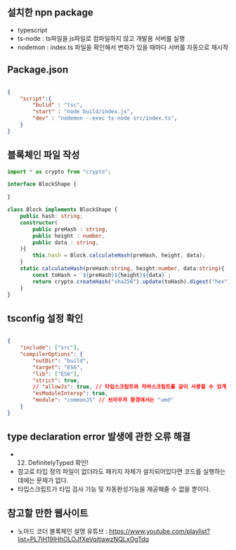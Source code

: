 
## 설치한 npn package
- typescript 
- ts-node : ts파일을 js파일로 컴파일하지 않고 개발용 서버를 실행
- nodemon : index.ts 파일을 확인해서 변화가 있을 때마다 서버를 자동으로 재시작

## Package.json

```JSON // Package.json

{
    "script":{
        "bulid" : "tsc",
        "start" : "node build/index.js",
        "dev" : "nodemon --exec ts-node src/index.ts",
    }
}

```

## 블록체인 파일 작성

```typescript // ./src/index.ts
import * as crypto from "crypto";

interface BlockShape {

}

class Block implements BlockShape {
    public hash: string;
    constructor(
        public preHash : string,
        public height : number,
        public data : string,
    ){
        this.hash = Block.calculateHash(preHash, height, data);
    }
    static calculateHash(preHash:string, height:number, data:string){
        const toHash = `${preHash}${height}${data}`;
        return crypto.createHash("sha256").update(toHash).digest("hex");
    }
}

```

## tsconfig 설정 확인

```JSON ./tsconfig.json

{
    "include": ["src"],
    "compilerOptions": {
        "outDir": "build",
        "target": "ES6",
        "lib": ["ES6"],
        "strict": true,
        // "allowJs": true, // 타입스크립트와 자바스크립트를 같이 사용할 수 있게 함.
        "esModuleInterop": true,
        "module": "commonJS" // 브라우저 환경에서는 "umd"
    }
}

```

## type declaration error 발생에 관한 오류 해결 

- 12. DefinitelyTyped 확인!
- 참고로 타입 정의 파일이 없더라도 패키지 자체가 설치되어있다면 코드를 실행하는데에는 문제가 없다.
- 타입스크립트가 타입 검사 기능 및 자동완성기능을 제공해줄 수 없을 뿐이다.

## 참고할 만한 웹사이트

- 노마드 코더 블록체인 설명 유튜브 : https://www.youtube.com/playlist?list=PL7jH19IHhOLOJfXeVqjtiawzNQLxOgTdq